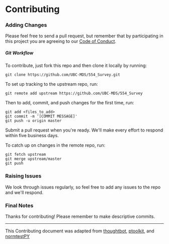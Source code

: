 # Contributing


### Adding Changes

Please feel free to send a pull request, but remember that by participating in this project you are agreeing to our [Code of Conduct].

[Code of Conduct]: https://github.com/UBC-MDS/554_Survey/blob/master/CONDUCT.md

##### Git Workflow

To contribute, just fork this repo and then clone it locally by running:

```{bash}
git clone https://github.com/UBC-MDS/554_Survey.git
```

To set up tracking to the upstream repo, run:

```{bash}
git remote add upstream https://github.com/UBC-MDS/554_Survey
```

Then to add, commit, and push changes for the first time, run:

```{bash}
git add <files_to_add>
git commit -m '[COMMIT MESSAGE]'
git push -u origin master
```

Submit a pull request when you're ready. We'll make every effort to respond within five business days.

To catch up on changes in the remote repo, run:

```{bash}
git fetch upstream
git merge upstream/master
git push
```

### Raising Issues
We look through issues regularly, so feel free to add any issues to the repo and we'll respond.

### Final Notes
Thanks for contributing! Please remember to make descriptive commits.

---
This Contributing document was adapted from [thoughtbot], [ptoolkit], and [normtestPY]

[thoughtbot]: https://github.com/thoughtbot/factory_bot_rails/blob/master/CONTRIBUTING.md

[ptoolkit]: https://github.com/UBC-MDS/ptoolkit/blob/master/CONTRIBUTING.md

[normtestPY]: https://github.com/UBC-MDS/normtestPY/blob/master/CONTRIBUTING.md
